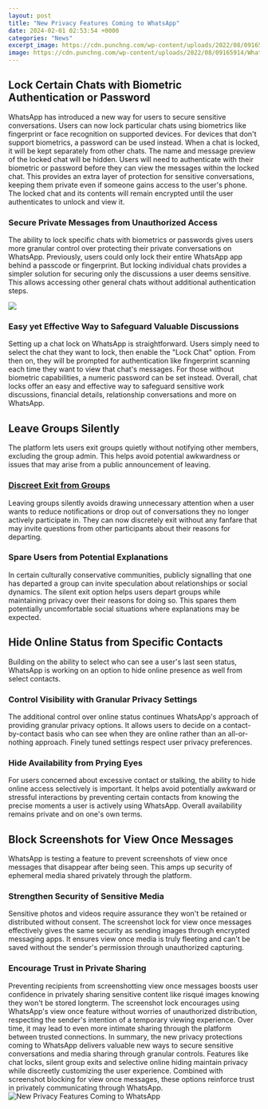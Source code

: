 ```yaml
---
layout: post
title: "New Privacy Features Coming to WhatsApp"
date: 2024-02-01 02:53:54 +0000
categories: "News"
excerpt_image: https://cdn.punchng.com/wp-content/uploads/2022/08/09165914/WhatsApp-new-privacy-features.png
image: https://cdn.punchng.com/wp-content/uploads/2022/08/09165914/WhatsApp-new-privacy-features.png
---
```


## Lock Certain Chats with Biometric Authentication or Password
WhatsApp has introduced a new way for users to secure sensitive conversations. Users can now lock particular chats using biometrics like fingerprint or face recognition on supported devices. For devices that don't support biometrics, a password can be used instead. 
When a chat is locked, it will be kept separately from other chats. The name and message preview of the locked chat will be hidden. Users will need to authenticate with their biometric or password before they can view the messages within the locked chat. 
This provides an extra layer of protection for sensitive conversations, keeping them private even if someone gains access to the user's phone. The locked chat and its contents will remain encrypted until the user authenticates to unlock and view it.
### Secure Private Messages from Unauthorized Access
The ability to lock specific chats with biometrics or passwords gives users more granular control over protecting their private conversations on WhatsApp. Previously, users could only lock their entire WhatsApp app behind a passcode or fingerprint. But locking individual chats provides a simpler solution for securing only the discussions a user deems sensitive. This allows accessing other general chats without additional authentication steps.

![](https://articles-img.sftcdn.net/f_auto,t_article_cover_l/auto-mapping-folder/sites/3/2022/08/WhatsApp-privacy-updates.jpg)
### Easy yet Effective Way to Safeguard Valuable Discussions  
Setting up a chat lock on WhatsApp is straightforward. Users simply need to select the chat they want to lock, then enable the "Lock Chat" option. From then on, they will be prompted for authentication like fingerprint scanning each time they want to view that chat's messages. For those without biometric capabilities, a numeric password can be set instead. Overall, chat locks offer an easy and effective way to safeguard sensitive work discussions, financial details, relationship conversations and more on WhatsApp.
## Leave Groups Silently
The platform lets users exit groups quietly without notifying other members, excluding the group admin. This helps avoid potential awkwardness or issues that may arise from a public announcement of leaving. 
### [Discreet Exit from Groups](https://yt.io.vn/collection/abernethy) 
Leaving groups silently avoids drawing unnecessary attention when a user wants to reduce notifications or drop out of conversations they no longer actively participate in. They can now discretely exit without any fanfare that may invite questions from other participants about their reasons for departing. 
### Spare Users from Potential Explanations 
In certain culturally conservative communities, publicly signalling that one has departed a group can invite speculation about relationships or social dynamics. The silent exit option helps users depart groups while maintaining privacy over their reasons for doing so. This spares them potentially uncomfortable social situations where explanations may be expected.
## Hide Online Status from Specific Contacts
Building on the ability to select who can see a user's last seen status, WhatsApp is working on an option to hide online presence as well from select contacts. 
### **Control Visibility with Granular Privacy Settings**
The additional control over online status continues WhatsApp's approach of providing granular privacy options. It allows users to decide on a contact-by-contact basis who can see when they are online rather than an all-or-nothing approach. Finely tuned settings respect user privacy preferences.
### **Hide Availability from Prying Eyes** 
For users concerned about excessive contact or stalking, the ability to hide online access selectively is important. It helps avoid potentially awkward or stressful interactions by preventing certain contacts from knowing the precise moments a user is actively using WhatsApp. Overall availability remains private and on one's own terms.
## Block Screenshots for View Once Messages 
WhatsApp is testing a feature to prevent screenshots of view once messages that disappear after being seen. This amps up security of ephemeral media shared privately through the platform.
### **Strengthen Security of Sensitive Media**
Sensitive photos and videos require assurance they won't be retained or distributed without consent. The screenshot lock for view once messages effectively gives the same security as sending images through encrypted messaging apps. It ensures view once media is truly fleeting and can't be saved without the sender's permission through unauthorized capturing.
### **Encourage Trust in Private Sharing**
Preventing recipients from screenshotting view once messages boosts user confidence in privately sharing sensitive content like risqué images knowing they won't be stored longterm. The screenshot lock encourages using WhatsApp's view once feature without worries of unauthorized distribution, respecting the sender's intention of a temporary viewing experience. Over time, it may lead to even more intimate sharing through the platform between trusted connections.
In summary, the new privacy protections coming to WhatsApp delivers valuable new ways to secure sensitive conversations and media sharing through granular controls. Features like chat locks, silent group exits and selective online hiding maintain privacy while discreetly customizing the user experience. Combined with screenshot blocking for view once messages, these options reinforce trust in privately communicating through WhatsApp.
![New Privacy Features Coming to WhatsApp](https://cdn.punchng.com/wp-content/uploads/2022/08/09165914/WhatsApp-new-privacy-features.png)